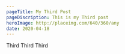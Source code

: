 ```yaml
---
pageTitle: My Third Post
pageDiscription: This is my Third post
heroImage: http://placeimg.com/640/360/any
date: 2020-04-18
---
```


Third Third Third
